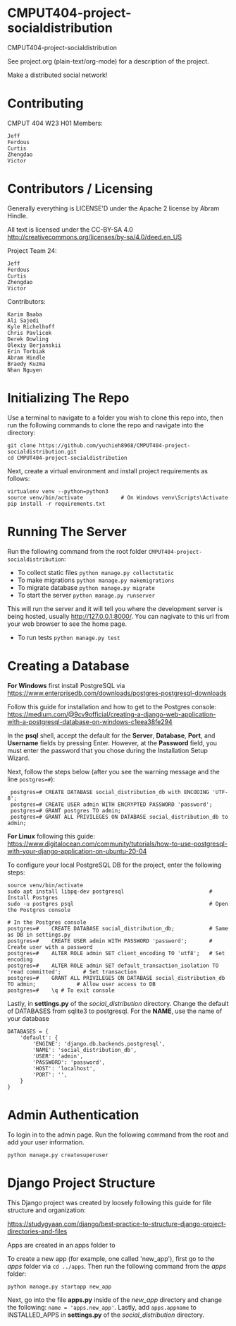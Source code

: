 CMPUT404-project-socialdistribution
===================================

CMPUT404-project-socialdistribution

See project.org (plain-text/org-mode) for a description of the project.

Make a distributed social network!

Contributing
============

CMPUT 404 W23 H01 Members:

    Jeff
    Ferdous
    Curtis
    Zhengdao
    Victor

Contributors / Licensing
========================

Generally everything is LICENSE'D under the Apache 2 license by Abram Hindle.

All text is licensed under the CC-BY-SA 4.0 http://creativecommons.org/licenses/by-sa/4.0/deed.en_US

Project Team 24:

    Jeff
    Ferdous
    Curtis
    Zhengdao
    Victor

Contributors:

    Karim Baaba
    Ali Sajedi
    Kyle Richelhoff
    Chris Pavlicek
    Derek Dowling
    Olexiy Berjanskii
    Erin Torbiak
    Abram Hindle
    Braedy Kuzma
    Nhan Nguyen

# Initializing The Repo

Use a terminal to navigate to a folder you wish to clone this repo into, then run the following commands to clone the repo and navigate into the directory:

```
git clone https://github.com/yuchieh8968/CMPUT404-project-socialdistribution.git
cd CMPUT404-project-socialdistribution
```

Next, create a virtual environment and install project requirements as follows:

```
virtualenv venv --python=python3
source venv/bin/activate            # On Windows venv\Scripts\Activate
pip install -r requirements.txt
```

# Running The Server
Run the following command from the root folder ```CMPUT404-project-socialdistribution```:

- To collect static files `python manage.py collectstatic`
- To make migrations `python manage.py makemigrations`
- To migrate database `python manage.py migrate`
- To start the server `python manage.py runserver`

This will run the server and it will tell you where the development server is being hosted, usually http://127.0.0.1:8000/.
You can nagivate to this url from your web browser to see the home page.

- To run tests `python manage.py test`

# Creating a Database

**For Windows** first install PostgreSQL via https://www.enterprisedb.com/downloads/postgres-postgresql-downloads

Follow this guide for installation and how to get to the Postgres console:
https://medium.com/@9cv9official/creating-a-django-web-application-with-a-postgresql-database-on-windows-c1eea38fe294

In the **psql** shell, accept the default for the **Server**, **Database**, **Port**, and **Username** fields by pressing Enter.
However, at the **Password** field, you must enter the password that you chose during the Installation Setup Wizard.

Next, follow the steps below (after you see the warning message and the line ```postgres=#```):

```
 postgres=# CREATE DATABASE social_distribution_db with ENCODING 'UTF-8';
 postgres=# CREATE USER admin WITH ENCRYPTED PASSWORD 'password';
 postgres=# GRANT postgres TO admin;
 postgres=# GRANT ALL PRIVILEGES ON DATABASE social_distribution_db to admin;
```

**For Linux** following this guide: https://www.digitalocean.com/community/tutorials/how-to-use-postgresql-with-your-django-application-on-ubuntu-20-04

To configure your local PostgreSQL DB for the project, enter the following steps:

```
source venv/bin/activate
sudo apt install libpq-dev postgresql                           # Install Postgres
sudo -u postgres psql                                           # Open the Postgres console

# In the Postgres console
postgres=#    CREATE DATABASE social_distribution_db;           # Same as DB in settings.py
postgres=#    CREATE USER admin WITH PASSWORD 'password';       # Create user with a password
postgres=#    ALTER ROLE admin SET client_encoding TO 'utf8';   # Set encoding
postgres=#    ALTER ROLE admin SET default_transaction_isolation TO 'read committed';       # Set transaction
postgres=#    GRANT ALL PRIVILEGES ON DATABASE social_distribution_db TO admin;             # Allow user access to DB
postgres=#    \q # To exit console
```

Lastly, in **settings.py** of the *social_distribution* directory.
Change the default of DATABASES from sqlite3 to postgresql.
For the **NAME**, use the name of your database

```
DATABASES = {
    'default': {
        'ENGINE': 'django.db.backends.postgresql',
        'NAME': 'social_distribution_db',
        'USER': 'admin',
        'PASSWORD': 'password',
        'HOST': 'localhost',
        'PORT': '',
    }
}
```

# Admin Authentication

To login in to the admin page.
Run the following command from the root and add your user information.

```
python manage.py createsuperuser
```

# Django Project Structure
This Django project was created by loosely following this guide for file structure and organization:

https://studygyaan.com/django/best-practice-to-structure-django-project-directories-and-files

Apps are created in an apps folder to

To create a new app (for example, one called 'new_app'), first go to the *apps* folder via ```cd ../apps```.
Then run the following command from the *apps* folder:

```
python manage.py startapp new_app
```

Next, go into the file **apps.py** inside of the *new_app* directory and change the following: ```name = 'apps.new_app'```.
Lastly, add ```apps.appname``` to INSTALLED_APPS in **settings.py** of the *social_distribution* directory.





